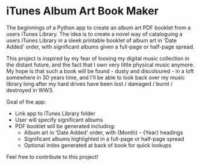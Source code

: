 # iTunes Album Art Book Maker

The beginnings of a Python app to create an album art PDF booklet from a users iTunes Library. The idea is to create a novel way of cataloguing a users iTunes Library in a sleek printable booklet of album art in 'Date Added' order, with significant albums given a full-page or half-page spread.

This project is inspired by my fear of loosing my digital music collection in the distant future, and the fact that I own very little physical music anymore. My hope is that such a book will be found - dusty and discoloured - in a loft somewhere in 30 years time, and I'll be able to look back over my music library long after my hard drives have been lost / damaged / burnt / destroyed in WW3.

Goal of the app:
* Link app to iTunes Library folder
* User will specify significant albums 
* PDF booklet will be generated including:
	* Album art in 'Date Added' order, with {Month} - {Year} headings
	* Significant albums highlighted in a full-page or half-page spread
	* Optional index generated at back of book for quick lookups

Feel free to contribute to this project!
